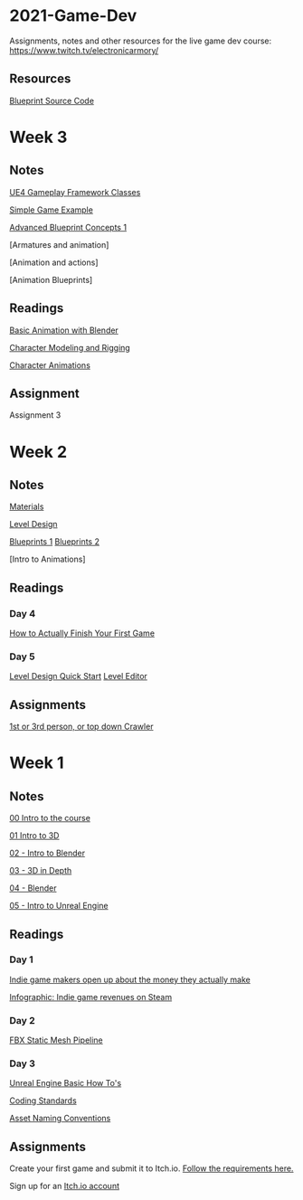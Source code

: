 # 2021-Game-Dev
Assignments, notes and other resources for the live game dev course: https://www.twitch.tv/electronicarmory/

## Resources
[Blueprint Source Code](https://blueprintue.com/profile/electronicarmory/)

# Week 3

## Notes
[UE4 Gameplay Framework Classes](https://github.com/ElectronicArmory/2021-Game-Dev/blob/main/Notes/UE_Blueprints_Lecture04.pptx.pdf)

[Simple Game Example](https://github.com/ElectronicArmory/2021-Game-Dev/blob/main/Notes/UE_Blueprints_Lecture05.pptx.pdf)

[Advanced Blueprint Concepts 1](https://github.com/ElectronicArmory/2021-Game-Dev/blob/main/Notes/UE_Blueprints_Lecture06.pptx.pdf)

[Armatures and animation]

[Animation and actions]

[Animation Blueprints]


## Readings
[Basic Animation with Blender](https://www.youtube.com/watch?v=a8ub5MB42II&list=PLP8n25bNfkddcPBFRtGft8A5Z7WbGPdMu&index=19)

[Character Modeling and Rigging](https://www.youtube.com/watch?v=xSENTfprRPc&list=PLP8n25bNfkddcPBFRtGft8A5Z7WbGPdMu&index=22)

[Character Animations](https://www.youtube.com/watch?v=Z3xUdSnnen4&list=PLP8n25bNfkddcPBFRtGft8A5Z7WbGPdMu&index=23)


## Assignment

Assignment 3


# Week 2

## Notes
[Materials](https://github.com/ElectronicArmory/2021-Game-Dev/blob/main/Notes/06%20-%20Materials%20in%20Game%20Dev.pdf)

[Level Design](https://github.com/ElectronicArmory/2021-Game-Dev/blob/main/Notes/07%20-%20Level%20Design.pdf)

[Blueprints 1](https://github.com/ElectronicArmory/2021-Game-Dev/blob/main/Notes/UE_Blueprints_Lecture02.pptx.pdf)
[Blueprints 2](https://github.com/ElectronicArmory/2021-Game-Dev/blob/main/Notes/UE_Blueprints_Lecture03.pptx.pdf)

[Intro to Animations]


## Readings

### Day 4
[How to Actually Finish Your First Game](https://howtomarketagame.com/2018/01/09/how-to-actually-finish-your-first-game-this-year/)

### Day 5
[Level Design Quick Start](https://docs.unrealengine.com/en-US/BuildingWorlds/LDQuickStart/index.html)
[Level Editor](https://docs.unrealengine.com/en-US/BuildingWorlds/LevelEditor/index.html)


## Assignments

[1st or 3rd person, or top down Crawler](https://github.com/ElectronicArmory/2021-Game-Dev/blob/main/Assignments/Assignment%202.md)

# Week 1

## Notes
[00 Intro to the course](https://github.com/ElectronicArmory/2021-Game-Dev/blob/main/Notes/00%20-%20Intro%20to%20Course.pdf)

[01 Intro to 3D](https://github.com/ElectronicArmory/2021-Game-Dev/blob/main/Notes/01%20-%20Intro%20to%203D.pdf)

[02 - Intro to Blender](https://github.com/ElectronicArmory/2021-Game-Dev/blob/main/Notes/02%20-%20Intro%20to%20Blender%203D.pdf)

[03 - 3D in Depth](https://github.com/ElectronicArmory/2021-Game-Dev/blob/main/Notes/03%20-%203D%20in%20Depth.pdf)

[04 - Blender](https://github.com/ElectronicArmory/2021-Game-Dev/blob/main/Notes/04%20-%20Blender%203D.pdf)

[05 - Intro to Unreal Engine](https://github.com/ElectronicArmory/2021-Game-Dev/blob/main/Notes/05%20-%20Intro%20to%20Unreal%20Engine%204.pdf)


## Readings
### Day 1
[Indie game makers open up about the money they actually make](https://www.theverge.com/2019/10/9/20903139/indie-game-developers-creators-money-funding)

[Infographic: Indie game revenues on Steam](https://vginsights.com/insights/article/infographic-indie-game-revenues-on-steam)

### Day 2
[FBX Static Mesh Pipeline](https://docs.unrealengine.com/en-US/WorkingWithContent/Importing/FBX/StaticMeshes/index.html)

### Day 3
[Unreal Engine Basic How To's](https://docs.unrealengine.com/en-US/Basics/HowTo/index.html)

[Coding Standards](https://docs.unrealengine.com/en-US/ProductionPipelines/DevelopmentSetup/CodingStandard/index.html)

[Asset Naming Conventions](https://www.ue4community.wiki/legacy/assets-naming-convention-qqp2b5m1)

## Assignments
Create your first game and submit it to Itch.io. [Follow the requirements here.](https://github.com/ElectronicArmory/2021-Game-Dev/blob/main/Assignments/Assignment%201.md)

Sign up for an [Itch.io account](https://itch.io/)
